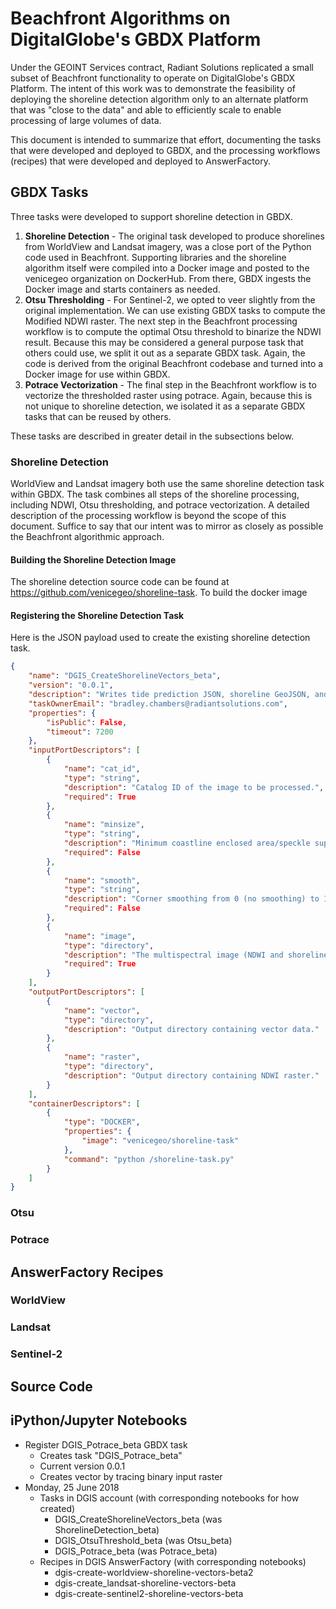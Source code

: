 # Beachfront Algorithms on DigitalGlobe's GBDX Platform

Under the GEOINT Services contract, Radiant Solutions replicated a small subset of Beachfront functionality to operate on DigitalGlobe's GBDX Platform. The intent of this work was to demonstrate the feasibility of deploying the shoreline detection algorithm only to an alternate platform that was "close to the data" and able to efficiently scale to enable processing of large volumes of data.

This document is intended to summarize that effort, documenting the tasks that were developed and deployed to GBDX, and the processing workflows (recipes) that were developed and deployed to AnswerFactory.

## GBDX Tasks

Three tasks were developed to support shoreline detection in GBDX.

1. **Shoreline Detection** - The original task developed to produce shorelines from WorldView and Landsat imagery, was a close port of the Python code used in Beachfront. Supporting libraries and the shoreline algorithm itself were compiled into a Docker image and posted to the venicegeo organization on DockerHub. From there, GBDX ingests the Docker image and starts containers as needed.
2. **Otsu Thresholding** - For Sentinel-2, we opted to veer slightly from the original implementation. We can use existing GBDX tasks to compute the Modified NDWI raster. The next step in the Beachfront processing workflow is to compute the optimal Otsu threshold to binarize the NDWI result. Because this may be considered a general purpose task that others could use, we split it out as a separate GBDX task. Again, the code is derived from the original Beachfront codebase and turned into a Docker image for use within GBDX.
3. **Potrace Vectorization** - The final step in the Beachfront workflow is to vectorize the thresholded raster using potrace. Again, because this is not unique to shoreline detection, we isolated it as a separate GBDX tasks that can be reused by others.

These tasks are described in greater detail in the subsections below.

### Shoreline Detection

WorldView and Landsat imagery both use the same shoreline detection task within GBDX. The task combines all steps of the shoreline processing, including NDWI, Otsu thresholding, and potrace vectorization. A detailed description of the processing workflow is beyond the scope of this document. Suffice to say that our intent was to mirror as closely as possible the Beachfront algorithmic approach.

#### Building the Shoreline Detection Image

The shoreline detection source code can be found at https://github.com/venicegeo/shoreline-task. To build the docker image

#### Registering the Shoreline Detection Task

Here is the JSON payload used to create the existing shoreline detection task.

```json
{
    "name": "DGIS_CreateShorelineVectors_beta",
    "version": "0.0.1",
    "description": "Writes tide prediction JSON, shoreline GeoJSON, and NDWI GeoTIFF.",
    "taskOwnerEmail": "bradley.chambers@radiantsolutions.com",
    "properties": {
        "isPublic": False,
        "timeout": 7200
    },
    "inputPortDescriptors": [
        {
            "name": "cat_id",
            "type": "string",
            "description": "Catalog ID of the image to be processed.",
            "required": True
        },
        {
            "name": "minsize",
            "type": "string",
            "description": "Minimum coastline enclosed area/speckle suppression. (Default: 1000.0 pixels)",
            "required": False
        },
        {
            "name": "smooth",
            "type": "string",
            "description": "Corner smoothing from 0 (no smoothing) to 1.33 (no corners). (Default: 1.0)",
            "required": False
        },
        {
            "name": "image",
            "type": "directory",
            "description": "The multispectral image (NDWI and shoreline detection).",
            "required": True
        }
    ],
    "outputPortDescriptors": [
        {
            "name": "vector",
            "type": "directory",
            "description": "Output directory containing vector data."
        },
        {
            "name": "raster",
            "type": "directory",
            "description": "Output directory containing NDWI raster."
        }
    ],
    "containerDescriptors": [
        {
            "type": "DOCKER",
            "properties": {
                "image": "venicegeo/shoreline-task"
            },
            "command": "python /shoreline-task.py"
        }
    ]
}
```

### Otsu

### Potrace

## AnswerFactory Recipes

### WorldView

### Landsat

### Sentinel-2

## Source Code

## iPython/Jupyter Notebooks

* Register DGIS_Potrace_beta GBDX task
	* Creates task "DGIS_Potrace_beta"
	* Current version 0.0.1
	* Creates vector by tracing binary input raster
* Monday, 25 June 2018
	* Tasks in DGIS account (with corresponding notebooks for how created)
		* DGIS_CreateShorelineVectors_beta (was ShorelineDetection_beta)
		* DGIS_OtsuThreshold_beta (was Otsu_beta)
		* DGIS_Potrace_beta (was Potrace_beta)
	* Recipes in DGIS AnswerFactory (with corresponding notebooks)
		* dgis-create-worldview-shoreline-vectors-beta2
		* dgis-create_landsat-shoreline-vectors-beta
		* dgis-create-sentinel2-shoreline-vectors-beta